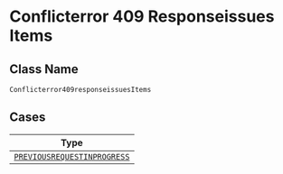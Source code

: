 
# Conflicterror 409 Responseissues Items

## Class Name

`Conflicterror409responseissuesItems`

## Cases

| Type |
|  --- |
| [`PREVIOUSREQUESTINPROGRESS`](../../../doc/models/previousrequestinprogress.md) |

